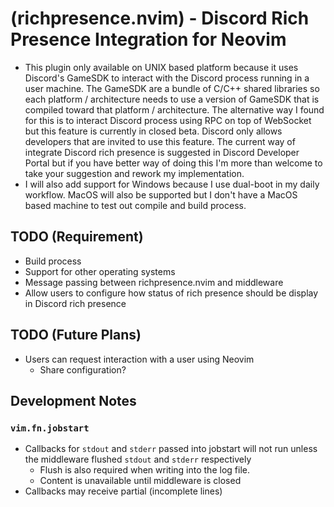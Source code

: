 # (richpresence.nvim) - Discord Rich Presence Integration for Neovim

- This plugin only available on UNIX based platform because it uses Discord's
 GameSDK to interact with the Discord process running in a user machine. The 
 GameSDK are a bundle of C/C++ shared libraries so each platform / architecture 
 needs to use a version of GameSDK that is compiled toward that platform / 
 architecture. The alternative way I found for this is to interact Discord 
 process using RPC on top of WebSocket but this feature is currently in closed 
 beta. Discord only allows developers that are invited to use this feature. The 
 current way of integrate Discord rich presence is suggested in Discord Developer 
 Portal but if you have better way of doing this I'm more than welcome to 
 take your suggestion and rework my implementation.
- I will also add support for Windows because I use dual-boot in my daily 
workflow. MacOS will also be supported but I don't have a MacOS based machine to
test out compile and build process.
 
## TODO (Requirement)

- Build process
- Support for other operating systems
- Message passing between richpresence.nvim and middleware
- Allow users to configure how status of rich presence should be display in 
Discord rich presence

## TODO (Future Plans)

- Users can request interaction with a user using Neovim
    - Share configuration?

## Development Notes

### `vim.fn.jobstart`

- Callbacks for `stdout` and `stderr` passed into jobstart will not run unless 
the middleware flushed `stdout` and `stderr` respectively
    - Flush is also required when writing into the log file.
    - Content is unavailable until middleware is closed
- Callbacks may receive partial (incomplete lines)
